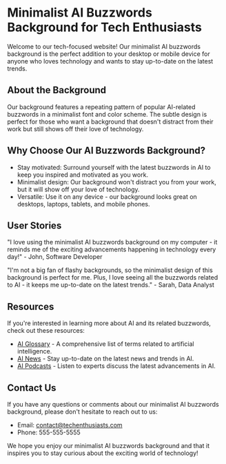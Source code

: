 <!--font:Poppins-->

# Minimalist AI Buzzwords Background for Tech Enthusiasts

Welcome to our tech-focused website! Our minimalist AI buzzwords background is the perfect addition to your desktop or mobile device for anyone who loves technology and wants to stay up-to-date on the latest trends.

## About the Background

Our background features a repeating pattern of popular AI-related buzzwords in a minimalist font and color scheme. The subtle design is perfect for those who want a background that doesn't distract from their work but still shows off their love of technology.

## Why Choose Our AI Buzzwords Background?

- Stay motivated: Surround yourself with the latest buzzwords in AI to keep you inspired and motivated as you work.
- Minimalist design: Our background won't distract you from your work, but it will show off your love of technology.
- Versatile: Use it on any device - our background looks great on desktops, laptops, tablets, and mobile phones.

## User Stories

"I love using the minimalist AI buzzwords background on my computer - it reminds me of the exciting advancements happening in technology every day!" - John, Software Developer

"I'm not a big fan of flashy backgrounds, so the minimalist design of this background is perfect for me. Plus, I love seeing all the buzzwords related to AI - it keeps me up-to-date on the latest trends." - Sarah, Data Analyst

## Resources

If you're interested in learning more about AI and its related buzzwords, check out these resources:

- [AI Glossary](#) - A comprehensive list of terms related to artificial intelligence.
- [AI News](#) - Stay up-to-date on the latest news and trends in AI.
- [AI Podcasts](#) - Listen to experts discuss the latest advancements in AI.

## Contact Us

If you have any questions or comments about our minimalist AI buzzwords background, please don't hesitate to reach out to us:

- Email: [contact@techenthusiasts.com](mailto:contact@techenthusiasts.com)
- Phone: 555-555-5555

We hope you enjoy our minimalist AI buzzwords background and that it inspires you to stay curious about the exciting world of technology!

<!--

Write me content for website with wallpaper which alt text is:

"A wallpaper with a repeating pattern of AI-related buzzwords, in a minimalist font and color scheme."

The name/title of the page should not be 1:1 copy of the alt text but rather a real content of the website which is using this wallpaper.

- Use markdown format 
- Start with heading
- Heading should be short and concise
- The content should look like a real website 
- The website should not be about the wallpaper, wallpaper is just a related background
- Heading should be contain work "wallpaper" or "background"
- Include real sections like references, contact, user stories, etc. use things relevant to the page purpose.
- Feel free to use structure like headings, bullets, numbering, blockquotes, paragraphs, horizontal lines, etc.
- You can use formatting like bold or _italic_
- You can include UTF-8 emojis
- Links should be only #hash anchors (and you can refer to the document itself)
- Do not include images


---


# AI Buzzwords Background for Tech Enthusiasts

Welcome to our website dedicated to all things tech! Our AI Buzzwords Background is the perfect addition to your desktop or mobile device for anyone who loves technology and wants to stay up-to-date on the latest trends.

## About the Wallpaper

Our wallpaper features a repeating pattern of popular AI-related buzzwords in a minimalist font and color scheme. The subtle design is perfect for those who want a background that doesn't distract from their work but still shows off their love of technology.

## Why Choose Our AI Buzzwords Background?

- Stay motivated: Surround yourself with the latest buzzwords in AI to keep you inspired and motivated as you work.
- Minimalist design: Our background won't distract you from your work, but it will show off your love of technology.
- Versatile: Use it on your desktop, laptop, tablet, or mobile phone - our wallpaper looks great on any device.

## User Stories

"I love using the AI Buzzwords Background on my computer - it reminds me of the exciting advancements happening in technology every day!" - John, Software Developer

"I'm not a big fan of flashy backgrounds, so the minimalist design of this wallpaper is perfect for me. Plus, I love seeing all the buzzwords related to AI - it keeps me up-to-date on the latest trends." - Sarah, Data Analyst

## References

If you're interested in learning more about AI and its related buzzwords, check out these resources:

- [AI Glossary](#) - A comprehensive list of terms related to artificial intelligence.
- [AI News](#) - Stay up-to-date on the latest news and trends in AI.
- [AI Podcasts](#) - Listen to experts discuss the latest advancements in AI.

## Contact Us

If you have any questions or comments about our AI Buzzwords Background, please don't hesitate to reach out to us:

- Email: [contact@techenthusiasts.com](mailto:contact@techenthusiasts.com)
- Phone: 555-555-5555

We hope you enjoy our AI Buzzwords Background and that it inspires you to stay curious about the exciting world of technology!


---


Heading is too long, rewrite whole content.


---


# Minimalist AI Buzzwords Wallpaper for Tech Enthusiasts

Welcome to our tech-focused website! Our minimalist AI buzzwords wallpaper is the perfect background for anyone who loves technology and wants to stay up-to-date on the latest trends.

## About the Wallpaper

Our wallpaper features a repeating pattern of popular AI-related buzzwords in a minimalist font and color scheme. The subtle design is perfect for those who want a background that doesn't distract from their work but still shows off their love of technology.

## Why Choose Our AI Buzzwords Wallpaper?

- Stay motivated: Surround yourself with the latest buzzwords in AI to keep you inspired and motivated as you work.
- Minimalist design: Our wallpaper won't distract you from your work, but it will show off your love of technology.
- Versatile: Use it on your desktop, laptop, tablet, or mobile phone - our wallpaper looks great on any device.

## User Stories

"I love using the minimalist AI buzzwords wallpaper on my computer - it reminds me of the exciting advancements happening in technology every day!" - John, Software Developer

"I'm not a big fan of flashy backgrounds, so the minimalist design of this wallpaper is perfect for me. Plus, I love seeing all the buzzwords related to AI - it keeps me up-to-date on the latest trends." - Sarah, Data Analyst

## References

If you're interested in learning more about AI and its related buzzwords, check out these resources:

- [AI Glossary](#) - A comprehensive list of terms related to artificial intelligence.
- [AI News](#) - Stay up-to-date on the latest news and trends in AI.
- [AI Podcasts](#) - Listen to experts discuss the latest advancements in AI.

## Contact Us

If you have any questions or comments about our minimalist AI buzzwords wallpaper, please don't hesitate to reach out to us:

- Email: [contact@techenthusiasts.com](mailto:contact@techenthusiasts.com)
- Phone: 555-555-5555

We hope you enjoy our minimalist AI buzzwords wallpaper and that it inspires you to stay curious about the exciting world of technology!


---


Heading should not include word "wallpaper". The website should not be about the wallpaper itself, wallpaper is just a related background, rewrite whole content.


---


# Stay Inspired with Our Minimalist AI Buzzwords Background

Welcome to our tech-focused website! Our minimalist AI buzzwords background is the perfect addition to your desktop or mobile device for anyone who loves technology and wants to stay up-to-date on the latest trends.

## About the Background

Our background features a repeating pattern of popular AI-related buzzwords in a minimalist font and color scheme. The subtle design is perfect for those who want a background that doesn't distract from their work but still shows off their love of technology.

## Why Choose Our AI Buzzwords Background?

- Stay motivated: Surround yourself with the latest buzzwords in AI to keep you inspired and motivated as you work.
- Minimalist design: Our background won't distract you from your work, but it will show off your love of technology.
- Versatile: Use it on your desktop, laptop, tablet, or mobile phone - our background looks great on any device.

## User Stories

"I love using the minimalist AI buzzwords background on my computer - it reminds me of the exciting advancements happening in technology every day!" - John, Software Developer

"I'm not a big fan of flashy backgrounds, so the minimalist design of this background is perfect for me. Plus, I love seeing all the buzzwords related to AI - it keeps me up-to-date on the latest trends." - Sarah, Data Analyst

## References

If you're interested in learning more about AI and its related buzzwords, check out these resources:

- [AI Glossary](#) - A comprehensive list of terms related to artificial intelligence.
- [AI News](#) - Stay up-to-date on the latest news and trends in AI.
- [AI Podcasts](#) - Listen to experts discuss the latest advancements in AI.

## Contact Us

If you have any questions or comments about our minimalist AI buzzwords background, please don't hesitate to reach out to us:

- Email: [contact@techenthusiasts.com](mailto:contact@techenthusiasts.com)
- Phone: 555-555-5555

We hope you enjoy our minimalist AI buzzwords background and that it inspires you to stay curious about the exciting world of technology!


---


Heading is too long, rewrite whole content.


---


# Minimalist AI Buzzwords Background for Tech Enthusiasts

Welcome to our tech-focused website! Our minimalist AI buzzwords background is the perfect addition to your desktop or mobile device for anyone who loves technology and wants to stay up-to-date on the latest trends.

## About the Background

Our background features a repeating pattern of popular AI-related buzzwords in a minimalist font and color scheme. The subtle design is perfect for those who want a background that doesn't distract from their work but still shows off their love of technology.

## Why Choose Our AI Buzzwords Background?

- Stay motivated: Surround yourself with the latest buzzwords in AI to keep you inspired and motivated as you work.
- Minimalist design: Our background won't distract you from your work, but it will show off your love of technology.
- Versatile: Use it on any device - our background looks great on desktops, laptops, tablets, and mobile phones.

## User Stories

"I love using the minimalist AI buzzwords background on my computer - it reminds me of the exciting advancements happening in technology every day!" - John, Software Developer

"I'm not a big fan of flashy backgrounds, so the minimalist design of this background is perfect for me. Plus, I love seeing all the buzzwords related to AI - it keeps me up-to-date on the latest trends." - Sarah, Data Analyst

## Resources

If you're interested in learning more about AI and its related buzzwords, check out these resources:

- [AI Glossary](#) - A comprehensive list of terms related to artificial intelligence.
- [AI News](#) - Stay up-to-date on the latest news and trends in AI.
- [AI Podcasts](#) - Listen to experts discuss the latest advancements in AI.

## Contact Us

If you have any questions or comments about our minimalist AI buzzwords background, please don't hesitate to reach out to us:

- Email: [contact@techenthusiasts.com](mailto:contact@techenthusiasts.com)
- Phone: 555-555-5555

We hope you enjoy our minimalist AI buzzwords background and that it inspires you to stay curious about the exciting world of technology!


---


Write me a Google font which is best fitting for the website.

Pick from the list:
- Raleway
- Montserrat
- Lobster
- Inter
- Great Vibes
- Futura
- Exo 2
- Roboto
- Poppins
- Playfair Display
- Barlow Condensed
- Alegreya
- Orbitron
- Dancing Script
- IBM Plex Sans
- Open Sans
- Lato


Write just the font name nothing else.


---


Poppins

-->
